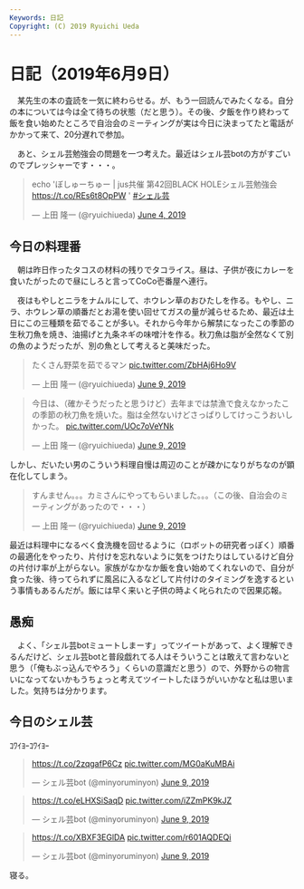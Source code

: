 ```yaml
---
Keywords: 日記
Copyright: (C) 2019 Ryuichi Ueda
---
```


# 日記（2019年6月9日）

　某先生の本の査読を一気に終わらせる。が、もう一回読んでみたくなる。自分の本については今は全て待ちの状態（だと思う）。その後、夕飯を作り終わって飯を食い始めたところで自治会のミーティングが実は今日に決まってたと電話がかかって来て、20分遅れで参加。

　あと、シェル芸勉強会の問題を一つ考えた。最近はシェル芸botの方がすごいのでプレッシャーです・・・。

<blockquote class="twitter-tweet" data-partner="tweetdeck"><p lang="ja" dir="ltr">echo &#39;ぼしゅーちゅー | jus共催 第42回BLACK HOLEシェル芸勉強会 <a href="https://t.co/REs6t8OpPW">https://t.co/REs6t8OpPW</a> &#39; <a href="https://twitter.com/hashtag/%E3%82%B7%E3%82%A7%E3%83%AB%E8%8A%B8?src=hash&amp;ref_src=twsrc%5Etfw">#シェル芸</a></p>&mdash; 上田 隆一 (@ryuichiueda) <a href="https://twitter.com/ryuichiueda/status/1135764735209512960?ref_src=twsrc%5Etfw">June 4, 2019</a></blockquote>
<script async src="https://platform.twitter.com/widgets.js" charset="utf-8"></script>


## 今日の料理番
　朝は昨日作ったタコスの材料の残りでタコライス。昼は、子供が夜にカレーを食いたがったので昼にしろと言ってCoCo壱番屋へ連行。


　夜はもやしとニラをナムルにして、ホウレン草のおひたしを作る。もやし、ニラ、ホウレン草の順番だとお湯を使い回せてガスの量が減らせるため、最近は土日にこの三種類を茹でることが多い。それから今年から解禁になったこの季節の生秋刀魚を焼き、油揚げと九条ネギの味噌汁を作る。秋刀魚は脂が全然なくて別の魚のようだったが、別の魚として考えると美味だった。


<blockquote class="twitter-tweet" data-partner="tweetdeck"><p lang="ja" dir="ltr">たくさん野菜を茹でるマン <a href="https://t.co/ZbHAj6Ho9V">pic.twitter.com/ZbHAj6Ho9V</a></p>&mdash; 上田 隆一 (@ryuichiueda) <a href="https://twitter.com/ryuichiueda/status/1137641040351916032?ref_src=twsrc%5Etfw">June 9, 2019</a></blockquote>




<blockquote class="twitter-tweet" data-partner="tweetdeck"><p lang="ja" dir="ltr">今日は、（確かそうだったと思うけど）去年までは禁漁で食えなかったこの季節の秋刀魚を焼いた。脂は全然ないけどさっぱりしてけっこうおいしかった。 <a href="https://t.co/UOc7oVeYNk">pic.twitter.com/UOc7oVeYNk</a></p>&mdash; 上田 隆一 (@ryuichiueda) <a href="https://twitter.com/ryuichiueda/status/1137718024960585728?ref_src=twsrc%5Etfw">June 9, 2019</a></blockquote>


しかし、だいたい男のこういう料理自慢は周辺のことが疎かになりがちなのが顕在化してしまう。


<blockquote class="twitter-tweet" data-partner="tweetdeck"><p lang="ja" dir="ltr">すんません。。。カミさんにやってもらいました。。。（この後、自治会のミーティングがあったので・・・）</p>&mdash; 上田 隆一 (@ryuichiueda) <a href="https://twitter.com/ryuichiueda/status/1137720928329011200?ref_src=twsrc%5Etfw">June 9, 2019</a></blockquote>
<script async src="https://platform.twitter.com/widgets.js" charset="utf-8"></script>

最近は料理中になるべく食洗機を回せるように（ロボットの研究者っぽく）順番の最適化をやったり、片付けを忘れないように気をつけたりはしているけど自分の片付け率が上がらない。家族がなかなか飯を食い始めてくれないので、自分が食った後、待ってられずに風呂に入るなどして片付けのタイミングを逸するという事情もあるんだが。飯には早く来いと子供の時よく叱られたので因果応報。

## 愚痴

　よく、「シェル芸botミュートしまーす」ってツイートがあって、よく理解できるんだけど、シェル芸botと普段戯れてる人はそういうことは敢えて言わないと思う（「俺もぶっ込んでやろう」くらいの意識だと思う）ので、外野からの物言いになってないかもうちょっと考えてツイートしたほうがいいかなと私は思いました。気持ちは分かります。

## 今日のシェル芸

ｺﾜｲﾖｰｺﾜｲﾖｰ

<blockquote class="twitter-tweet" data-partner="tweetdeck"><p lang="und" dir="ltr"><a href="https://t.co/2zqgafP6Cz">https://t.co/2zqgafP6Cz</a> <a href="https://t.co/MG0aKuMBAi">pic.twitter.com/MG0aKuMBAi</a></p>&mdash; シェル芸bot (@minyoruminyon) <a href="https://twitter.com/minyoruminyon/status/1137716638189379585?ref_src=twsrc%5Etfw">June 9, 2019</a></blockquote>


<blockquote class="twitter-tweet" data-partner="tweetdeck"><p lang="und" dir="ltr"><a href="https://t.co/eLHXSiSaqD">https://t.co/eLHXSiSaqD</a> <a href="https://t.co/iZZmPK9kJZ">pic.twitter.com/iZZmPK9kJZ</a></p>&mdash; シェル芸bot (@minyoruminyon) <a href="https://twitter.com/minyoruminyon/status/1137722293742784518?ref_src=twsrc%5Etfw">June 9, 2019</a></blockquote>

<blockquote class="twitter-tweet" data-partner="tweetdeck"><p lang="und" dir="ltr"><a href="https://t.co/XBXF3EGlDA">https://t.co/XBXF3EGlDA</a> <a href="https://t.co/r601AQDEQi">pic.twitter.com/r601AQDEQi</a></p>&mdash; シェル芸bot (@minyoruminyon) <a href="https://twitter.com/minyoruminyon/status/1137724307382030342?ref_src=twsrc%5Etfw">June 9, 2019</a></blockquote>



寝る。



